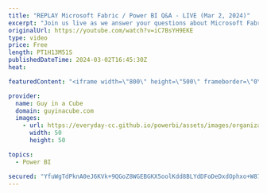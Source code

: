 ```yaml
---
title: "REPLAY Microsoft Fabric / Power BI Q&A - LIVE (Mar 2, 2024)"
excerpt: "Join us live as we answer your questions about Microsoft Fabric (including Power BI)! Get your questions in the chat early as we don't get to all of them.  💥 30 minutes: Open Q&A (Public) 💥 Then... Members Only Chat (Public can watch & Super Chat for Questions)  📢 RULES FOR Q&A: 📢  👉 Put a \"Q:\""
originalUrl: https://youtube.com/watch?v=iC7BsYH9EKE
type: video
price: Free
length: PT1H13M51S
publishedDateTime: 2024-03-02T16:45:30Z
heat: 

featuredContent: "<iframe width=\"800\" height=\"500\" frameborder=\"0\" src=\"https://www.youtube.com/embed/iC7BsYH9EKE\" allow=\"accelerometer; autoplay; encrypted-media; gyroscope; picture-in-picture\" allowfullscreen></iframe>"

provider:
  name: Guy in a Cube
  domain: guyinacube.com
  images:
    - url: https://everyday-cc.github.io/powerbi/assets/images/organizations/guyinacube.com-50x50.jpg
      width: 50
      height: 50

topics:
  - Power BI

secured: "YfuWgTdPknA0eJ6KVk+9QGoZ8WGEBGKX5oolKdd8BLYdDFoDeDxdOphxo+W87EKwwu1f+VSBN/bf/kkrwoNYAMoRm0TOwpEx+QcudZoJK0K7cuyR2Px2ml4HxNV3mqJepkr044198kBQTF5E2ZbkgeSFuKVxlyQl/b3a3iC8EHrB1J7UhgUYWd+iqGwmUziw279uDgp3ZYBckAfj073yWL/jsrTR1q5FlybEyckHjiShfBMuL80zeqtHsgcvsksUXqBeVZrZ+bO3MiLQBewsIrPY+2xGta/o21o72c8HafsTiLXEUMsY1EkHgGjXMcsva7+WWCJ80rTa9sgHu2oiYQG9iKQ2iN2Wm3GwA9cKx58tQ4V9ft4NHwGXAC5VSmae02tNbwnY5V+bVJxA+yC0qT2ySbnpqg1WrLPeSFzQzqk=;ETbLstoEP5kt+xd6IxSL/g=="
---
```


